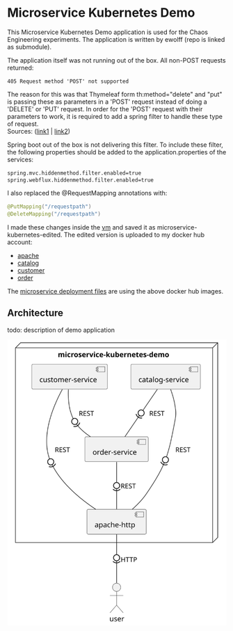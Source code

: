 # Microservice Kubernetes Demo
This Microservice Kubernetes Demo application is used for the Chaos Engineering experiments.
The application is written by ewolff (repo is linked as submodule).

The application itself was not running out of the box. All non-POST requests returned:
```
405 Request method 'POST' not supported
```
The reason for this was that Thymeleaf form th:method="delete" and "put" is passing these as
parameters in a 'POST' request instead of doing a 'DELETE' or 'PUT' request. 
In order for the 'POST' request with their parameters to work, it is required
to add a spring filter to handle these type of request.  
Sources: ([link1](https://stackoverflow.com/questions/52215877/thymeleaf-405-request-method-post-not-supported)
 | 
[link2](https://stackoverflow.com/questions/72744349/thymeleaf-thmethod-delete-put-leads-to-request-method-post-not-supported))

Spring boot out of the box is not delivering this filter. To include these filter, 
the following properties should be added to the application.properties of the services:
```properties
spring.mvc.hiddenmethod.filter.enabled=true
spring.webflux.hiddenmethod.filter.enabled=true
```
I also replaced the @RequestMapping annotations with:
```java
@PutMapping("/requestpath")
@DeleteMapping("/requestpath")
```

I made these changes inside the [vm](../vm/) and saved it as microservice-kubernetes-edited.
The edited version is uploaded to my docker hub account:
* [apache](https://hub.docker.com/repository/docker/tuncercatalkaya/microservice-kubernetes-demo-apache)
* [catalog](https://hub.docker.com/repository/docker/tuncercatalkaya/microservice-kubernetes-demo-catalog)
* [customer](https://hub.docker.com/repository/docker/tuncercatalkaya/microservice-kubernetes-demo-customer)
* [order](https://hub.docker.com/repository/docker/tuncercatalkaya/microservice-kubernetes-demo-order)

The [microservice deployment files](microservices.yaml) are using the above docker hub images.

## Architecture
todo: description of demo application

![](uml/microservice-kubernetes-demo.svg)

